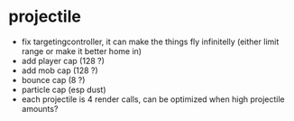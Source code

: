 # projectile

* fix targetingcontroller, it can make the things fly infinitelly (either limit range or make it better home in)
* add player cap (128 ?)
* add mob cap (128 ?)
* bounce cap (8 ?)
* particle cap (esp dust)
* each projectile is 4 render calls, can be optimized when high projectile amounts?